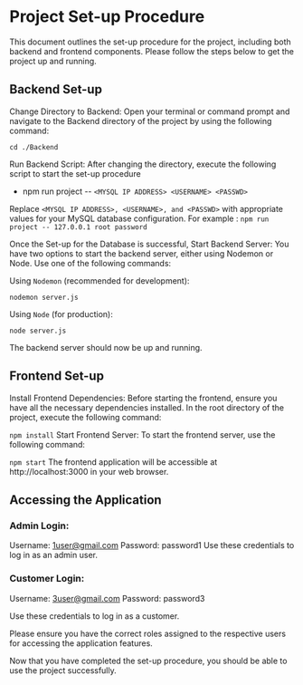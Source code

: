 # Project Set-up Procedure
This document outlines the set-up procedure for the project, including both backend and frontend components. Please follow the steps below to get the project up and running.

## Backend Set-up
Change Directory to Backend: Open your terminal or command prompt and navigate to the Backend directory of the project by using the following command:

`cd ./Backend`

Run Backend Script: After changing the directory, execute the following script to start the set-up procedure

- npm run project -- `<MYSQL IP ADDRESS> <USERNAME> <PASSWD>`

Replace `<MYSQL IP ADDRESS>, <USERNAME>, and <PASSWD>` with appropriate values for your MySQL database configuration. For example : `npm run project -- 127.0.0.1 root password`

Once the Set-up for the Database is successful, Start Backend Server: You have two options to start the backend server, either using Nodemon or Node. Use one of the following commands:

Using `Nodemon` (recommended for development):

`nodemon server.js`

Using `Node` (for production):

`node server.js`

The backend server should now be up and running.

## Frontend Set-up
Install Frontend Dependencies: Before starting the frontend, ensure you have all the necessary dependencies installed. In the root directory of the project, execute the following command:


`npm install`
Start Frontend Server: To start the frontend server, use the following command:


`npm start`
The frontend application will be accessible at http://localhost:3000 in your web browser.

## Accessing the Application

### Admin Login:
Username: 1user@gmail.com
Password: password1
Use these credentials to log in as an admin user.

### Customer Login:
Username: 3user@gmail.com
Password: password3

Use these credentials to log in as a customer.

Please ensure you have the correct roles assigned to the respective users for accessing the application features.

Now that you have completed the set-up procedure, you should be able to use the project successfully. 